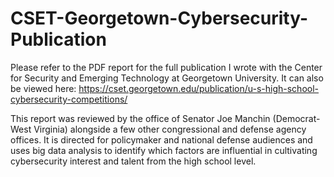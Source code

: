# CSET-Georgetown-Cybersecurity-Publication

Please refer to the PDF report for the full publication I wrote with the Center for Security and Emerging Technology at Georgetown University. It can also be viewed here: https://cset.georgetown.edu/publication/u-s-high-school-cybersecurity-competitions/

This report was reviewed by the office of Senator Joe Manchin (Democrat-West Virginia) alongside a few other congressional and defense agency offices. It is directed for policymaker and national defense audiences and uses big data analysis to identify which factors are influential in cultivating cybersecurity interest and talent from the high school level.
